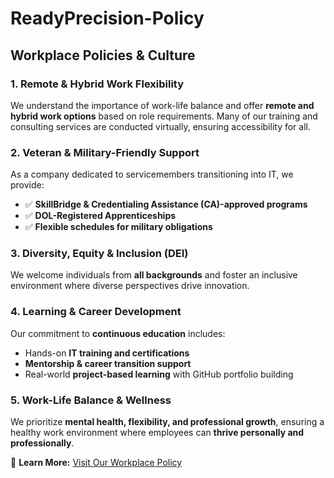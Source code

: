 # ReadyPrecision-Policy  

## Workplace Policies & Culture  

### 1. Remote & Hybrid Work Flexibility  
We understand the importance of work-life balance and offer **remote and hybrid work options** based on role requirements. Many of our training and consulting services are conducted virtually, ensuring accessibility for all.  

### 2. Veteran & Military-Friendly Support  
As a company dedicated to servicemembers transitioning into IT, we provide:  
- ✅ **SkillBridge & Credentialing Assistance (CA)-approved programs**  
- ✅ **DOL-Registered Apprenticeships**  
- ✅ **Flexible schedules for military obligations**  

### 3. Diversity, Equity & Inclusion (DEI)  
We welcome individuals from **all backgrounds** and foster an inclusive environment where diverse perspectives drive innovation.  

### 4. Learning & Career Development  
Our commitment to **continuous education** includes:  
- Hands-on **IT training and certifications**  
- **Mentorship & career transition support**  
- Real-world **project-based learning** with GitHub portfolio building  

### 5. Work-Life Balance & Wellness  
We prioritize **mental health, flexibility, and professional growth**, ensuring a healthy work environment where employees can **thrive personally and professionally**.  

🔗 **Learn More:** [Visit Our Workplace Policy](https://boready.github.io/ReadyPrecision-Policy/)

